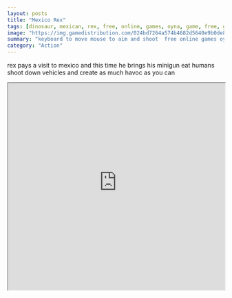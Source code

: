 ```yaml
---
layout: posts
title: "Mexico Rex"
tags: [dinosaur, mexican, rex, free, online, games, oyna, game, free, games, play, play, games]
image: "https://img.gamedistribution.com/024bd7264a574b4682d5640e9b0de8e0.jpg"
summary: "keyboard to move mouse to aim and shoot  free online games oyna game free games play play games"
category: "Action"
---
```


rex pays a visit to mexico and this time he brings his minigun eat humans shoot down vehicles and create as much havoc as you can

<iframe width="100%" height="480px;" src="https://html5.gamedistribution.com/024bd7264a574b4682d5640e9b0de8e0/"></iframe>